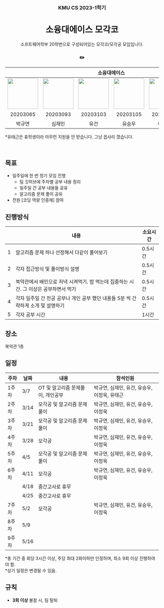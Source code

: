 <h3 align='center'> KMU CS 2023-1학기 </h3>

<h1 align='center'> 소융대에이스 모각코 </h1>

<p align='center'> 소프트웨어학부 20학번으로 구성되어있는 모각코/모각공 모임입니다. </p>

<h3 align='center'> ✏️  </h3>

<div align='center'>

<table>
    <thead>
        <tr>
            <th colspan="6"> 소융대에이스 </th>
        </tr>
    </thead>
    <tbody>
        <tr>
          <tr>
            <td align='center'><a href="https://github.com/noooey"><img src="https://avatars.githubusercontent.com/u/66217855?v=4" width="100" height="100"></td>
            <td align='center'><a href="https://github.com/cherry031"><img src="https://avatars.githubusercontent.com/u/66215132?v=4" width="100" height="100"></td>
            <td align='center'><a href="https://github.com/Pr0d0"><img src="https://avatars.githubusercontent.com/u/65989284?v=4" width="100" height="100"></td>
            <td align='center'><a href="https://github.com/Seung-Woo-kmu"><img src="https://avatars.githubusercontent.com/u/66248758?v=4" width="100" height="100"></td>
            <td align='center'><a href="https://github.com/ukly"><img src="https://avatars.githubusercontent.com/u/65989344?v=4" width="100" height="100"></td>
            <td align='center'><a href="https://github.com/TaegeunYou"><img src="https://avatars.githubusercontent.com/u/66227661?v=4" width="100" height="100"></td>
          </tr>
          <tr>
            <td align='center'>20203065</td>
            <td align='center'>20203093</td>
            <td align='center'>20203103</td>
            <td align='center'>20203105</td>
            <td align='center'>20203119</td>
            <td align='center'>휴학생</td>
          </tr>
          <tr>
            <td align='center'>박규연</td>
            <td align='center'>심재민</td>
            <td align='center'>유건</td>
            <td align='center'>유승우</td>
            <td align='center'>이정욱</td>
            <td align='center'>유태근</td>
          </tr>
        </tr>
    </tbody>
</table>

</div>

*유태근은 휴학생이라 아무런 지원을 안 받습니다. 그냥 꼽사리 꼈습니다.

&nbsp;  

## 목표
- 일주일에 한 번 정기 모임 진행
  - 팀 깃허브에 주차별 공부 내용 정리
  - 일주일 간 공부 내용들 공유
  - 알고리즘 문제 풀이 공유
- 전원 [코딩 역량 인증제] 참여

## 진행방식
| |내용 |소요시간|
|-|----|------|
|1|알고리즘 문제 하나 선정해서 다같이 풀어보기|0.5시간|
|2|각자 접근방식 및 풀이방식 설명          |0.5시간|
|3|북악관에서 배민으로 저녁 시켜먹기. 밥 먹는데 집중하는 시간. 그 이상은 공부하면서 먹기|0.5시간|
|4|각자 일주일 간 전공 공부나 개인 공부 했던 내용들 5분 씩 간략하게 소개 및 설명하기|0.5시간|
|5|각자 공부 시간|  1시간|

## 장소
북악관 1층 

## 일정

|주차 |날짜 |내용|참석인원|
|----|----|---|------|
|1주차|3/7 |OT 및 알고리즘 문제풀이, 개인공부|박규연, 심재민, 유건, 유승우, 이정욱, 유태근|
|2주차|3/14 |모각공 및 알고리즘 문제풀이|박규연, 심재민, 유건, 유승우, 이정욱|
|3주차|3/21|모각공 및 알고리즘 문제풀이|박규연, 심재민, 유건, 유승우, 이정욱|
|4주차|3/28|모각공|박규연, 심재민, 유건, 유승우, 이정욱|
|5주차|4/5|모각공 및 알고리즘 문제풀이|박규연, 심재민, 유건, 유승우, 이정욱|
|6주차|4/11 |모각공   |박규연, 심재민, 유건, 유승우, 이정욱|
|    |4/18|중간고사로 휴무|      |
|    |4/25|중간고사로 휴무|      |
|7주차|5/2|모각공|박규연, 심재민, 유건, 유승우, 이정욱|
|8주차|5/9|   |      |
|9주차|5/16|   |      |

*총 기간 중 회당 3시간 이상, 주당 최대 2회이하만 인정하며, 최소 9회 이상 진행하여야 함.  
*상기 일정은 변경될 수 있음.

## 규칙
- **3회 이상** 불참 시, 팀 탈퇴

